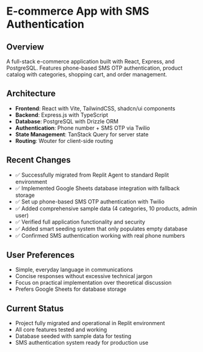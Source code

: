 # E-commerce App with SMS Authentication

## Overview
A full-stack e-commerce application built with React, Express, and PostgreSQL. Features phone-based SMS OTP authentication, product catalog with categories, shopping cart, and order management.

## Architecture
- **Frontend**: React with Vite, TailwindCSS, shadcn/ui components
- **Backend**: Express.js with TypeScript
- **Database**: PostgreSQL with Drizzle ORM
- **Authentication**: Phone number + SMS OTP via Twilio
- **State Management**: TanStack Query for server state
- **Routing**: Wouter for client-side routing

## Recent Changes
- ✅ Successfully migrated from Replit Agent to standard Replit environment
- ✅ Implemented Google Sheets database integration with fallback storage
- ✅ Set up phone-based SMS OTP authentication with Twilio
- ✅ Added comprehensive sample data (4 categories, 10 products, admin user)
- ✅ Verified full application functionality and security
- ✅ Added smart seeding system that only populates empty database
- ✅ Confirmed SMS authentication working with real phone numbers

## User Preferences
- Simple, everyday language in communications
- Concise responses without excessive technical jargon
- Focus on practical implementation over theoretical discussion
- Prefers Google Sheets for database storage

## Current Status
- Project fully migrated and operational in Replit environment
- All core features tested and working
- Database seeded with sample data for testing
- SMS authentication system ready for production use